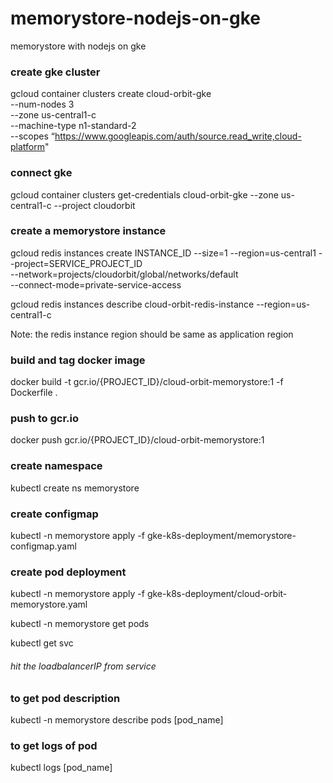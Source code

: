 # memorystore-nodejs-on-gke
memorystore with nodejs on gke

### create gke cluster
gcloud container clusters create cloud-orbit-gke \
 --num-nodes 3 \
 --zone us-central1-c \
 --machine-type n1-standard-2 \
 --scopes “https://www.googleapis.com/auth/source.read_write,cloud-platform"
 
 ### connect gke
 gcloud container clusters get-credentials cloud-orbit-gke --zone us-central1-c --project cloudorbit
 
 ### create a memorystore instance
 gcloud redis instances create INSTANCE_ID --size=1 --region=us-central1 --project=SERVICE_PROJECT_ID \
    --network=projects/cloudorbit/global/networks/default \
    --connect-mode=private-service-access
    
 gcloud redis instances describe cloud-orbit-redis-instance --region=us-central1-c
 
 Note: the redis instance region should be same as application region

### build and tag docker image
docker build -t gcr.io/{PROJECT_ID}/cloud-orbit-memorystore:1 -f Dockerfile .

### push to gcr.io
docker push gcr.io/{PROJECT_ID}/cloud-orbit-memorystore:1

### create namespace
kubectl create ns memorystore

### create configmap
kubectl -n memorystore apply -f gke-k8s-deployment/memorystore-configmap.yaml

### create pod deployment
kubectl -n memorystore apply -f gke-k8s-deployment/cloud-orbit-memorystore.yaml

kubectl -n memorystore get pods

kubectl get svc
###### hit the loadbalancerIP from service

### to get pod description
kubectl -n memorystore describe pods [pod_name]

### to get logs of pod
kubectl logs [pod_name]
